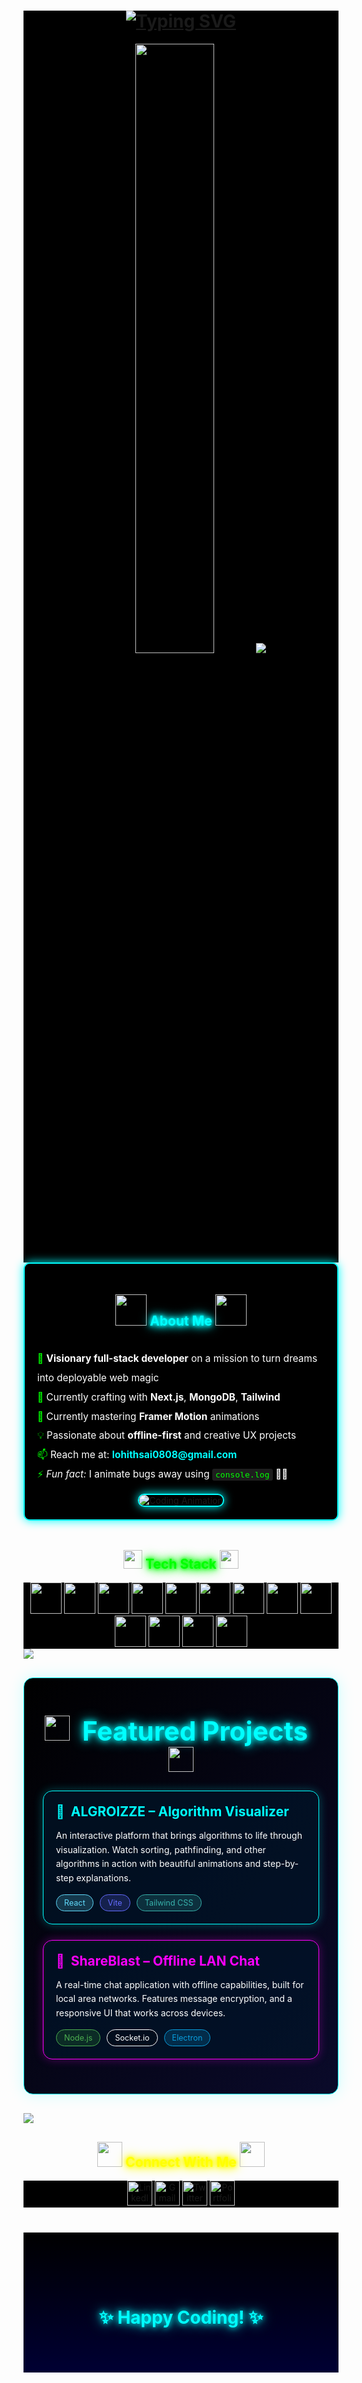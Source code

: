 <div align="center" style="background-color: #000000;">

<!-- Animated Typing Header -->
<h1>
  <a href="https://git.io/typing-svg">
    <img src="https://readme-typing-svg.herokuapp.com?font=Fira+Code&size=36&duration=3500&pause=1000&color=00FFFF&center=true&vCenter=true&random=false&width=600&height=100&lines=Hey+There+%F0%9F%91%8B%2C+I'm+Lohith+Sai;A+Full-Stack+Web+Wizard✨;Building+Digital+Dreams" alt="Typing SVG" />
  </a>
</h1>

<!-- Galaxy Banner -->
<img src="https://media3.giphy.com/media/v1.Y2lkPTc5MGI3NjExc3lyaWVjeWZtN25yM2NqN2MwamVwYW9mMDAzdnJ1cW9xc2M3bjZ5MyZlcD12MV9pbnRlcm5hbF9naWZfYnlfaWQmY3Q9Zw/78XCFBGOlS6keY1Bil/giphy.gif" width="50%">

<!-- Neon Line Separator -->
<img src="https://user-images.githubusercontent.com/73097560/115834477-dbab4500-a447-11eb-908a-139a6edaec5c.gif">

</div>

<!-- About Me Section with Neon Text Style -->
<div style="background-color: #000000; padding: 20px; border-radius: 10px; border: 2px solid #00ffff; box-shadow: 0 0 15px #00ffff;">
  <h2 align="center">
    <img src="https://media2.giphy.com/media/v1.Y2lkPTc5MGI3NjExM3lnbW1yb3BjaHlqZjk5ejA5a2hiajBsZnA2NGp1dTJkdWZxb3pvdiZlcD12MV9pbnRlcm5hbF9naWZfYnlfaWQmY3Q9Zw/L1R1tvI9svkIWwpVYr/giphy.gif" width="50">
    <span style="color:#00ffff; text-shadow: 0 0 5px #00ffff, 0 0 10px #00ffff, 0 0 15px #00ffff, 0 0 20px #00ffff;">About Me</span>
    <img src="https://media2.giphy.com/media/v1.Y2lkPTc5MGI3NjExM3lnbW1yb3BjaHlqZjk5ejA5a2hiajBsZnA2NGp1dTJkdWZxb3pvdiZlcD12MV9pbnRlcm5hbF9naWZfYnlfaWQmY3Q9Zw/L1R1tvI9svkIWwpVYr/giphy.gif" width="50">
  </h2>

  <div style="display: flex; justify-content: space-between; align-items: center; flex-wrap: wrap;">
    <div style="flex: 1; min-width: 300px;">
      <p style="font-size: 1.1em; line-height: 2; color: #ffffff;">
        <span style="color: #00ff00;">🚀</span> <strong>Visionary full-stack developer</strong> on a mission to turn dreams into deployable web magic<br>
        <span style="color: #00ff00;">🔭</span> Currently crafting with <strong>Next.js</strong>, <strong>MongoDB</strong>, <strong>Tailwind</strong><br>
        <span style="color: #00ff00;">🌱</span> Currently mastering <strong>Framer Motion</strong> animations<br>
        <span style="color: #00ff00;">💡</span> Passionate about <strong>offline-first</strong> and creative UX projects<br>
        <span style="color: #00ff00;">📫</span> Reach me at: <strong style="color: #00ffff;">lohithsai0808@gmail.com</strong><br>
        <span style="color: #00ff00;">⚡</span> <em>Fun fact:</em> I animate bugs away using <code style="background: #1e1e1e; color: #00ff00; padding: 2px 5px; border-radius: 3px;">console.log</code> 🧲✨
      </p>
    </div>
    <div style="flex: 1; min-width: 300px; text-align: center;">
      <img src="https://media.giphy.com/media/qgQUggAC3Pfv687qPC/giphy.gif" alt="Coding Animation" style="max-width: 500%; border-radius: 10px; border: 2px solid #00ffff; box-shadow: 0 0 15px #00ffff;" />
    </div>
  </div>
</div>

<br>

<!-- Tech Stack Section with Animated Icons -->
<h2 align="center">
  <img src="https://media.giphy.com/media/iY8CRBdQXODJSCERIr/giphy.gif" width="30">
  <span style="color:#0f0; text-shadow: 0 0 5px #0f0, 0 0 10px #0f0, 0 0 15px #0f0, 0 0 20px #0f0;">Tech Stack</span>
  <img src="https://media.giphy.com/media/iY8CRBdQXODJSCERIr/giphy.gif" width="30">
</h2>

<div align="center" style="background-color: #000000;">
  <a href="#"><img src="https://img.shields.io/badge/React-61DAFB?style=for-the-badge&logo=react&logoColor=black" height="50" width="auto"/></a>
  <a href="#"><img src="https://img.shields.io/badge/Next.js-000000?style=for-the-badge&logo=next.js&logoColor=white" height="50" width="auto"/></a>
  <a href="#"><img src="https://img.shields.io/badge/Node.js-339933?style=for-the-badge&logo=node.js&logoColor=white" height="50" width="auto"/></a>
  <a href="#"><img src="https://img.shields.io/badge/Express.js-000000?style=for-the-badge&logo=express&logoColor=white" height="50" width="auto"/></a>
  <a href="#"><img src="https://img.shields.io/badge/MongoDB-47A248?style=for-the-badge&logo=mongodb&logoColor=white" height="50" width="auto"/></a>
  <a href="#"><img src="https://img.shields.io/badge/Vite-646CFF?style=for-the-badge&logo=vite&logoColor=white" height="50" width="auto"/></a>
  <a href="#"><img src="https://img.shields.io/badge/Tailwind_CSS-38B2AC?style=for-the-badge&logo=tailwind-css&logoColor=white" height="50" width="auto"/></a>
  <a href="#"><img src="https://img.shields.io/badge/JavaScript-F7DF1E?style=for-the-badge&logo=javascript&logoColor=black" height="50" width="auto"/></a>
  <a href="#"><img src="https://img.shields.io/badge/TypeScript-3178C6?style=for-the-badge&logo=typescript&logoColor=white" height="50" width="auto"/></a>
  <a href="#"><img src="https://img.shields.io/badge/Python-3776AB?style=for-the-badge&logo=python&logoColor=white" height="50" width="auto"/></a>
  <a href="#"><img src="https://img.shields.io/badge/Vercel-000000?style=for-the-badge&logo=vercel&logoColor=white" height="50" width="auto"/></a>
  <a href="#"><img src="https://img.shields.io/badge/Netlify-00C7B7?style=for-the-badge&logo=netlify&logoColor=white" height="50" width="auto"/></a>
  <a href="#"><img src="https://img.shields.io/badge/GitHub-181717?style=for-the-badge&logo=github&logoColor=white" height="50" width="auto"/></a>
</div>

<!-- Neon Line Separator -->
<img src="https://user-images.githubusercontent.com/73097560/115834477-dbab4500-a447-11eb-908a-139a6edaec5c.gif">

<!-- Projects Section with Enhanced Styling -->
<div style="background: linear-gradient(135deg, #000000 0%, #0a0a2a 100%); padding: 30px; border-radius: 15px; margin: 30px 0; border: 1px solid #00ffff; box-shadow: 0 0 25px rgba(0, 255, 255, 0.2);">
  <h2 align="center" style="margin-bottom: 30px;">
    <img src="https://media.giphy.com/media/3o7aD2X9HxhzNnVXWw/giphy.gif" width="40">
    <span style="color:#00ffff; text-shadow: 0 0 10px #00ffff, 0 0 20px #00ffff; font-size: 2em; margin: 0 15px;">Featured Projects</span>
    <img src="https://media.giphy.com/media/3o7aD2X9HxhzNnVXWw/giphy.gif" width="40">
  </h2>

  <!-- Project 1 -->
  <div style="background: rgba(0, 20, 40, 0.7); border-radius: 15px; padding: 20px; margin: 25px 0; border: 1px solid #00ffff; box-shadow: 0 0 15px rgba(0, 255, 255, 0.3); transition: transform 0.3s, box-shadow 0.3s;" onmouseover="this.style.transform='translateY(-5px)'; this.style.boxShadow='0 10px 30px rgba(0, 255, 255, 0.4)';" onmouseout="this.style.transform='translateY(0)'; this.style.boxShadow='0 0 15px rgba(0, 255, 255, 0.3)';">
    <div style="display: flex; align-items: center; margin-bottom: 15px;">
      <h3 style="color: #00ffff; margin: 0; font-size: 1.5em; display: flex; align-items: center;">
        <span style="margin-right: 10px;">🔮</span>
        <span>ALGROIZZE – Algorithm Visualizer</span>
      </h3>
    </div>
    <p style="color: #ffffff; line-height: 1.6; margin-bottom: 15px;">
      An interactive platform that brings algorithms to life through visualization. Watch sorting, pathfinding, and other algorithms in action with beautiful animations and step-by-step explanations.
    </p>
    <div style="display: flex; flex-wrap: wrap; gap: 10px; margin-top: 15px;">
      <span style="background: rgba(97, 218, 251, 0.2); color: #61dafb; padding: 5px 12px; border-radius: 15px; font-size: 0.9em; border: 1px solid #61dafb;">React</span>
      <span style="background: rgba(100, 108, 255, 0.2); color: #646cff; padding: 5px 12px; border-radius: 15px; font-size: 0.9em; border: 1px solid #646cff;">Vite</span>
      <span style="background: rgba(56, 178, 172, 0.2); color: #38b2ac; padding: 5px 12px; border-radius: 15px; font-size: 0.9em; border: 1px solid #38b2ac;">Tailwind CSS</span>
    </div>
  </div>

  <!-- Project 2 -->
  <div style="background: rgba(0, 20, 40, 0.7); border-radius: 15px; padding: 20px; margin: 25px 0; border: 1px solid #ff00ff; box-shadow: 0 0 15px rgba(255, 0, 255, 0.3); transition: transform 0.3s, box-shadow 0.3s;" onmouseover="this.style.transform='translateY(-5px)'; this.style.boxShadow='0 10px 30px rgba(255, 0, 255, 0.4)';" onmouseout="this.style.transform='translateY(0)'; this.style.boxShadow='0 0 15px rgba(255, 0, 255, 0.3)';">
    <div style="display: flex; align-items: center; margin-bottom: 15px;">
      <h3 style="color: #ff00ff; margin: 0; font-size: 1.5em; display: flex; align-items: center;">
        <span style="margin-right: 10px;">💬</span>
        <span>ShareBlast – Offline LAN Chat</span>
      </h3>
    </div>
    <p style="color: #ffffff; line-height: 1.6; margin-bottom: 15px;">
      A real-time chat application with offline capabilities, built for local area networks. Features  message encryption, and a responsive UI that works across devices.
    </p>
    <div style="display: flex; flex-wrap: wrap; gap: 10px; margin-top: 15px;">
      <span style="background: rgba(51, 153, 51, 0.2); color: #4caf50; padding: 5px 12px; border-radius: 15px; font-size: 0.9em; border: 1px solid #4caf50;">Node.js</span>
      <span style="background: rgba(0, 0, 0, 0.2); color: #ffffff; padding: 5px 12px; border-radius: 15px; font-size: 0.9em; border: 1px solid #ffffff;">Socket.io</span>
      <span style="background: rgba(9, 157, 220, 0.2); color: #099ddc; padding: 5px 12px; border-radius: 15px; font-size: 0.9em; border: 1px solid #099ddc;">Electron</span>
    </div>
  </div>
</div>

<!-- Neon Line Separator -->
<img src="https://user-images.githubusercontent.com/73097560/115834477-dbab4500-a447-11eb-908a-139a6edaec5c.gif">

<!-- Social Badges Section -->
<h2 align="center">
  <img src="https://media.giphy.com/media/LnQjpWaON8nhr21vNW/giphy.gif" width="40">
  <span style="color:#ff0; text-shadow: 0 0 5px #ff0, 0 0 10px #ff0, 0 0 15px #ff0, 0 0 20px #ff0;">Connect With Me</span>
  <img src="https://media.giphy.com/media/LnQjpWaON8nhr21vNW/giphy.gif" width="40">
</h2>

<div align="center" style="background-color: #000000;">
  <a href="https://linkedin.com/in/lohithsai" target="_blank">
    <img src="https://img.shields.io/badge/LinkedIn-0077B5?style=for-the-badge&logo=linkedin&logoColor=white" height="40" width="auto" alt="LinkedIn">
  </a>
  <a href="mailto:lohithsai0808@gmail.com" target="_blank">
    <img src="https://img.shields.io/badge/Gmail-D14836?style=for-the-badge&logo=gmail&logoColor=white" height="40" width="auto" alt="Gmail">
  </a>
  <a href="https://twitter.com/lohithsai06" target="_blank">
    <img src="https://img.shields.io/badge/Twitter-1DA1F2?style=for-the-badge&logo=twitter&logoColor=white" height="40" width="auto" alt="Twitter">
  </a>
  <a href="https://your-portfolio.com" target="_blank">
    <img src="https://img.shields.io/badge/Portfolio-4285F4?style=for-the-badge&logo=google-chrome&logoColor=white" height="40" width="auto" alt="Portfolio">
  </a>
</div>



<!-- Animated Footer with Wave -->
<div style="position: relative; width: 100%; overflow: hidden; background: linear-gradient(180deg, #000000 0%, #000033 100%); padding: 60px 0 30px; margin-top: 40px;">
  <!-- Animated wave effect -->
  <div style="position: absolute; top: -10px; left: 0; width: 200%; height: 100px; background: url('https://media.giphy.com/media/3o7aD2X9HxhzNnVXWw/giphy.gif') repeat-x; background-size: 50% 100%; animation: wave 15s linear infinite; opacity: 0.8;"></div>
  
  <div style="position: relative; z-index: 1; text-align: center; padding: 20px;">
    <!-- Animated Text -->
    <h3 style="color:#00ffff; text-shadow: 0 0 10px #00ffff, 0 0 20px #00ffff; font-size: 2em; margin-bottom: 20px; animation: glow 2s ease-in-out infinite alternate;">
      <span>✨</span> Happy Coding! <span>✨</span>
    </h3>
    
   
